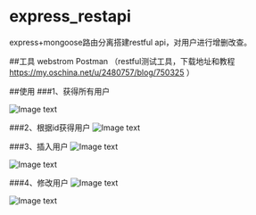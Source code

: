 # express_restapi
express+mongoose路由分离搭建restful api，对用户进行增删改查。

##工具
webstrom
Postman （restful测试工具，下载地址和教程 https://my.oschina.net/u/2480757/blog/750325 ）
  
##使用
###1、获得所有用户

![Image text](https://github.com/dpc761218914/express_restapi/raw/master/public/images/getUsers.png)

###2、根据id获得用户
![Image text](https://github.com/dpc761218914/express_restapi/raw/master/public/images/getone.png)

###3、插入用户
![Image text](https://github.com/dpc761218914/express_restapi/raw/master/public/images/post.png)

![Image text](https://github.com/dpc761218914/express_restapi/raw/master/public/images/post1.png)

###4、修改用户
![Image text](https://github.com/dpc761218914/express_restapi/raw/master/public/images/put.png)

![Image text](https://github.com/dpc761218914/express_restapi/raw/master/public/images/put1.png)


